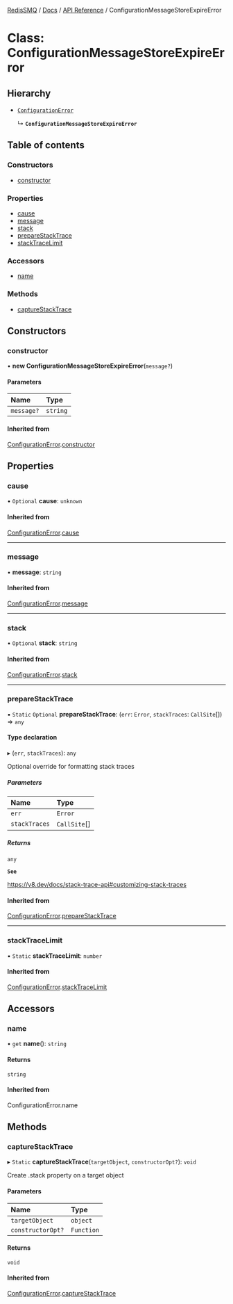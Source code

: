 [RedisSMQ](../../../README.md) / [Docs](../../README.md) / [API Reference](../README.md) / ConfigurationMessageStoreExpireError

# Class: ConfigurationMessageStoreExpireError

## Hierarchy

- [`ConfigurationError`](ConfigurationError.md)

  ↳ **`ConfigurationMessageStoreExpireError`**

## Table of contents

### Constructors

- [constructor](ConfigurationMessageStoreExpireError.md#constructor)

### Properties

- [cause](ConfigurationMessageStoreExpireError.md#cause)
- [message](ConfigurationMessageStoreExpireError.md#message)
- [stack](ConfigurationMessageStoreExpireError.md#stack)
- [prepareStackTrace](ConfigurationMessageStoreExpireError.md#preparestacktrace)
- [stackTraceLimit](ConfigurationMessageStoreExpireError.md#stacktracelimit)

### Accessors

- [name](ConfigurationMessageStoreExpireError.md#name)

### Methods

- [captureStackTrace](ConfigurationMessageStoreExpireError.md#capturestacktrace)

## Constructors

### constructor

• **new ConfigurationMessageStoreExpireError**(`message?`)

#### Parameters

| Name | Type |
| :------ | :------ |
| `message?` | `string` |

#### Inherited from

[ConfigurationError](ConfigurationError.md).[constructor](ConfigurationError.md#constructor)

## Properties

### cause

• `Optional` **cause**: `unknown`

#### Inherited from

[ConfigurationError](ConfigurationError.md).[cause](ConfigurationError.md#cause)

___

### message

• **message**: `string`

#### Inherited from

[ConfigurationError](ConfigurationError.md).[message](ConfigurationError.md#message)

___

### stack

• `Optional` **stack**: `string`

#### Inherited from

[ConfigurationError](ConfigurationError.md).[stack](ConfigurationError.md#stack)

___

### prepareStackTrace

▪ `Static` `Optional` **prepareStackTrace**: (`err`: `Error`, `stackTraces`: `CallSite`[]) => `any`

#### Type declaration

▸ (`err`, `stackTraces`): `any`

Optional override for formatting stack traces

##### Parameters

| Name | Type |
| :------ | :------ |
| `err` | `Error` |
| `stackTraces` | `CallSite`[] |

##### Returns

`any`

**`See`**

https://v8.dev/docs/stack-trace-api#customizing-stack-traces

#### Inherited from

[ConfigurationError](ConfigurationError.md).[prepareStackTrace](ConfigurationError.md#preparestacktrace)

___

### stackTraceLimit

▪ `Static` **stackTraceLimit**: `number`

#### Inherited from

[ConfigurationError](ConfigurationError.md).[stackTraceLimit](ConfigurationError.md#stacktracelimit)

## Accessors

### name

• `get` **name**(): `string`

#### Returns

`string`

#### Inherited from

ConfigurationError.name

## Methods

### captureStackTrace

▸ `Static` **captureStackTrace**(`targetObject`, `constructorOpt?`): `void`

Create .stack property on a target object

#### Parameters

| Name | Type |
| :------ | :------ |
| `targetObject` | `object` |
| `constructorOpt?` | `Function` |

#### Returns

`void`

#### Inherited from

[ConfigurationError](ConfigurationError.md).[captureStackTrace](ConfigurationError.md#capturestacktrace)
